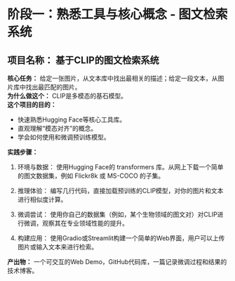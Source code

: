 # 阶段一：熟悉工具与核心概念 - 图文检索系统
## 项目名称： 基于CLIP的图文检索系统
**核心任务：** 给定一张图片，从文本库中找出最相关的描述；给定一段文本，从图片库中找出最匹配的图片。  
**为什么做这个：** CLIP是多模态的基石模型。  
**这个项目的目的：**
- 快速熟悉Hugging Face等核心工具库。
- 直观理解“模态对齐”的概念。
- 学会如何使用和微调预训练模型。

**实践步骤：**

1. 环境与数据： 使用Hugging Face的 transformers 库。从网上下载一个简单的图文数据集，例如 Flickr8k 或 MS-COCO 的子集。

2. 推理体验： 编写几行代码，直接加载预训练的CLIP模型，对你的图片和文本进行相似度计算。

3. 微调尝试： 使用你自己的数据集（例如，某个生物领域的图文对）对CLIP进行微调，观察其在专业领域性能的提升。

4. 构建应用： 使用Gradio或Streamlit构建一个简单的Web界面，用户可以上传图片或输入文本来进行检索。

**产出物：** 一个可交互的Web Demo，GitHub代码库，一篇记录微调过程和结果的技术博客。